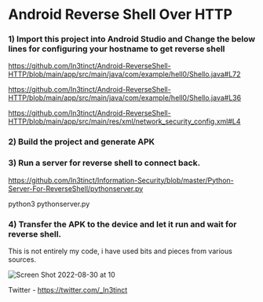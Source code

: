# Android Reverse Shell Over HTTP

### 1) Import this project into Android Studio and Change the below lines for configuring your hostname to get reverse shell
 
 https://github.com/In3tinct/Android-ReverseShell-HTTP/blob/main/app/src/main/java/com/example/hell0/Shello.java#L72

 https://github.com/In3tinct/Android-ReverseShell-HTTP/blob/main/app/src/main/java/com/example/hell0/Shello.java#L36

 https://github.com/In3tinct/Android-ReverseShell-HTTP/blob/main/app/src/main/res/xml/network_security_config.xml#L4

### 2) Build the project and generate APK

### 3) Run a server for reverse shell to connect back.
https://github.com/In3tinct/Information-Security/blob/master/Python-Server-For-ReverseShell/pythonserver.py

python3 pythonserver.py

### 4) Transfer the APK to the device and let it run and wait for reverse shell.

This is not entirely my code, i have used bits and pieces from various sources.

![Screen Shot 2022-08-30 at 10](https://user-images.githubusercontent.com/18059590/187598627-a6835a6e-c8b3-40b7-a5eb-62aa3459b46a.png)


Twitter - https://twitter.com/_In3tinct


